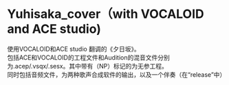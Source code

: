 # Yuhisaka_cover（with VOCALOID and ACE studio)
使用VOCALOID和ACE studio 翻调的《夕日坂》。  
包括ACE和VOCALOID的工程文件和Audition的混音文件分别为.acep/.vsqx/.sesx。其中带有（NP）标记的为无参工程。   
同时包括音频文件，为两种歌声合成软件的输出，以及一个伴奏（在“release”中）
